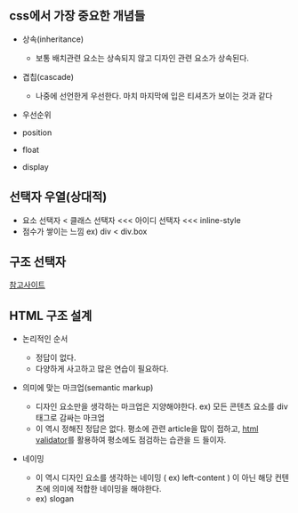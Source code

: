 ##    css에서 가장 중요한 개념들

- 상속(inheritance)
  - 보통 배치관련 요소는 상속되지 않고 디자인 관련 요소가 상속된다. 

- 겹칩(cascade)
  - 나중에 선언한게 우선한다. 마치 마지막에 입은 티셔츠가 보이는 것과 같다
  
- 우선순위

- position

- float

- display

## 선택자 우열(상대적)
- 요소 선택자 < 클래스 선택자 <<< 아이디 선택자 <<< inline-style
- 점수가 쌓이는 느낌 ex) div < div.box

## 구조 선택자
[참고사이트](http://nthmaster.com/)
  
## HTML  구조 설계

- 논리적인 순서

  - 정답이 없다.
  - 다양하게 사고하고 많은 연습이 필요하다.

- 의미에 맞는 마크업(semantic markup)
  - 디자인 요소만을 생각하는 마크업은 지양해야한다. ex) 모든 콘텐츠 요소를 div 태그로 감싸는 마크업
  - 이 역시 정해진 정답은 없다. 평소에 관련 article을 많이 접하고, [html validator](https://validator.w3.org/)를 활용하여 평소에도 점검하는 습관을 드
  들이자.
  
- 네이밍
  - 이 역시 디자인 요소를 생각하는 네이밍 ( ex) left-content ) 이 아닌 해당 컨텐츠에 의미에 적합한 네이밍을 해야한다. 
  - ex) slogan
